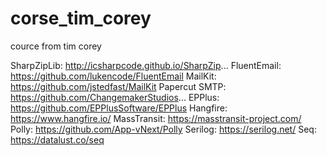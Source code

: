 # corse_tim_corey
cource from tim corey

SharpZipLib: http://icsharpcode.github.io/SharpZip...
FluentEmail: https://github.com/lukencode/FluentEmail
MailKit: https://github.com/jstedfast/MailKit
Papercut SMTP: https://github.com/ChangemakerStudios...
EPPlus: https://github.com/EPPlusSoftware/EPPlus
Hangfire: https://www.hangfire.io/
MassTransit: https://masstransit-project.com/
Polly: https://github.com/App-vNext/Polly
Serilog: https://serilog.net/
Seq: https://datalust.co/seq

